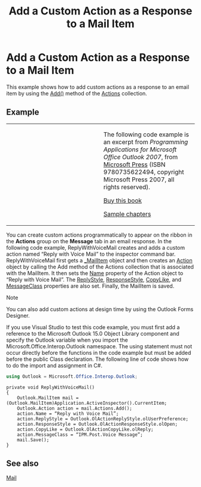 ﻿---
title: 'Add a Custom Action as a Response to a Mail Item'
TOCTitle: 'Add a Custom Action as a Response to a Mail Item'
ms:assetid: 99e8ba6b-9c47-4b10-968b-436b08d199ec
ms:mtpsurl: https://msdn.microsoft.com/en-us/library/Ff424474(v=office.15)
ms:contentKeyID: 55119870
ms.date: 07/24/2014
mtps_version: v=office.15
dev_langs:
- csharp
---

# Add a Custom Action as a Response to a Mail Item

This example shows how to add custom actions as a response to an email item by using the [Add()](https://msdn.microsoft.com/en-us/library/bb612077\(v=office.15\)) method of the [Actions](https://msdn.microsoft.com/en-us/library/bb611963\(v=office.15\)) collection.

## Example

<table>
<colgroup>
<col style="width: 50%" />
<col style="width: 50%" />
</colgroup>
<tbody>
<tr class="odd">
<td><p></p></td>
<td><p>The following code example is an excerpt from <em>Programming Applications for Microsoft Office Outlook 2007</em>, from <a href="http://www.microsoft.com/learning/books/default.mspx">Microsoft Press</a> (ISBN 9780735622494, copyright Microsoft Press 2007, all rights reserved).</p>
<p><a href="http://www.amazon.com/gp/product/0735622493?ie=utf8%26tag=msmsdn-20%26linkcode=as2%26camp=1789%26creative=9325%26creativeasin=0735622493">Buy this book</a></p>
<p><a href="https://msdn.microsoft.com/en-us/library/cc513844(v=office.15)">Sample chapters</a></p></td>
</tr>
</tbody>
</table>


You can create custom actions programmatically to appear on the ribbon in the **Actions** group on the **Message** tab in an email response. In the following code example, ReplyWithVoiceMail creates and adds a custom action named “Reply with Voice Mail” to the inspector command bar. ReplyWithVoiceMail first gets a [\_MailItem](https://msdn.microsoft.com/en-us/library/bb610623\(v=office.15\)) object and then creates an [Action](https://msdn.microsoft.com/en-us/library/bb646971\(v=office.15\)) object by calling the Add method of the Actions collection that is associated with the MailItem. It then sets the [Name](https://msdn.microsoft.com/en-us/library/bb624053\(v=office.15\)) property of the Action object to “Reply with Voice Mail”. The [ReplyStyle](https://msdn.microsoft.com/en-us/library/bb624278\(v=office.15\)), [ResponseStyle](https://msdn.microsoft.com/en-us/library/bb622491\(v=office.15\)), [CopyLike](https://msdn.microsoft.com/en-us/library/bb624213\(v=office.15\)), and [MessageClass](https://msdn.microsoft.com/en-us/library/bb624391\(v=office.15\)) properties are also set. Finally, the MailItem is saved.


> [!NOTE]
> <P>You can also add custom actions at design time by using the Outlook Forms Designer.</P>



If you use Visual Studio to test this code example, you must first add a reference to the Microsoft Outlook 15.0 Object Library component and specify the Outlook variable when you import the Microsoft.Office.Interop.Outlook namespace. The using statement must not occur directly before the functions in the code example but must be added before the public Class declaration. The following line of code shows how to do the import and assignment in C\#.

``` csharp
using Outlook = Microsoft.Office.Interop.Outlook;
```

    private void ReplyWithVoiceMail()
    {
        Outlook.MailItem mail = (Outlook.MailItem)Application.ActiveInspector().CurrentItem;
        Outlook.Action action = mail.Actions.Add();
        action.Name = “Reply with Voice Mail”;
        action.ReplyStyle = Outlook.OlActionReplyStyle.olUserPreference;
        action.ResponseStyle = Outlook.OlActionResponseStyle.olOpen;
        action.CopyLike = Outlook.OlActionCopyLike.olReply;
        action.MessageClass = “IPM.Post.Voice Message”;
        mail.Save();
    }

## See also



[Mail](mail.md)

